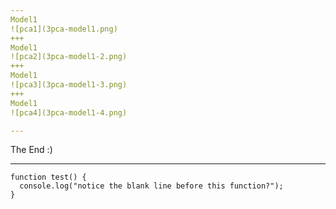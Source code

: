 ```yaml
---
Model1
![pca1](3pca-model1.png)
+++
Model1
![pca2](3pca-model1-2.png)
+++
Model1
![pca3](3pca-model1-3.png)
+++
Model1
![pca4](3pca-model1-4.png)

---
```


The End :)

---


```
function test() {
  console.log("notice the blank line before this function?");
}
```
